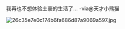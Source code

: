 

我再也不想体验土豪的生活了... -via@天才小熊猫

![26c35e7e0c174b6fa686d87a9069a597.jpg](https://wxlzmt.github.io/cdn1/ext/qw/groups/40035/26c35e7e0c174b6fa686d87a9069a597.jpg)





